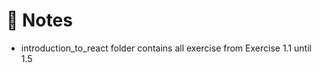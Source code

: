 # :notebook: Notes

- introduction_to_react folder contains all exercise from Exercise 1.1 until 1.5
